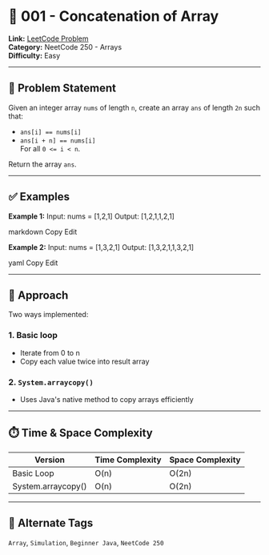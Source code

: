 # 🧩 001 - Concatenation of Array

**Link:** [LeetCode Problem](https://leetcode.com/problems/concatenation-of-array/)  
**Category:** NeetCode 250 - Arrays  
**Difficulty:** Easy

---

## 📝 Problem Statement

Given an integer array `nums` of length `n`, create an array `ans` of length `2n` such that:

- `ans[i] == nums[i]`
- `ans[i + n] == nums[i]`  
  For all `0 <= i < n`.

Return the array `ans`.

---

## ✅ Examples

**Example 1:**
Input: nums = [1,2,1]
Output: [1,2,1,1,2,1]

markdown
Copy
Edit

**Example 2:**
Input: nums = [1,3,2,1]
Output: [1,3,2,1,1,3,2,1]

yaml
Copy
Edit

---

## 🧠 Approach

Two ways implemented:

### 1. Basic loop
- Iterate from 0 to n
- Copy each value twice into result array

### 2. `System.arraycopy()`
- Uses Java's native method to copy arrays efficiently

---

## ⏱️ Time & Space Complexity

| Version             | Time Complexity | Space Complexity |
|---------------------|------------------|------------------|
| Basic Loop          | O(n)             | O(2n)            |
| System.arraycopy()  | O(n)             | O(2n)            |

---

## 🔄 Alternate Tags

`Array`, `Simulation`, `Beginner Java`, `NeetCode 250`